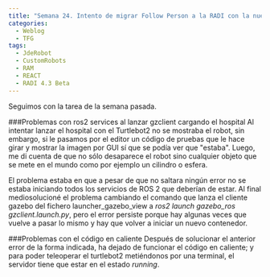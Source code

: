 ```yaml
---
title: "Semana 24. Intento de migrar Follow Person a la RADI con la nueva arquitectura RAM"
categories:
  - Weblog
  - TFG
tags:
  - JdeRobot
  - CustomRobots
  - RAM
  - REACT
  - RADI 4.3 Beta
---
```



Seguimos con la tarea de la semana pasada.

###Problemas con ros2 services al lanzar gzclient cargando el hospital
Al intentar lanzar el hospital con el Turtlebot2 no se mostraba el robot, sin embargo, si le pasamos por el editor un código de pruebas que le hace girar y mostrar la imagen por GUI sí que se podía ver que "estaba". Luego, me di cuenta de que no sólo desaparece el robot sino cualquier objeto que se mete en el mundo como por ejemplo un cilindro o esfera. 

El problema estaba en que a pesar de que no saltara ningún error no se estaba iniciando todos los servicios de ROS 2 que deberían de estar.
Al final mediosolucioné el problema cambiando el comando que lanza el cliente gazebo del fichero launcher_gazebo_view a *ros2 launch gazebo_ros gzclient.launch.py*, pero el error persiste porque hay algunas veces que vuelve a pasar lo mismo y hay que volver a iniciar un nuevo contenedor.

###Problemas con el código en caliente 
Después de solucionar el anterior error de la forma indicada, ha dejado de funcionar el código en caliente; y para poder teleoperar el turtlebot2 metiéndonos por una terminal, el servidor tiene que estar en el estado *running*.
